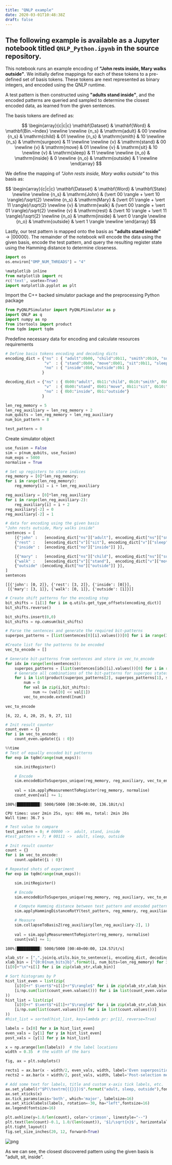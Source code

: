 ```yaml
---
title: "QNLP example"
date: 2020-03-01T10:48:38Z
draft: false
---
```


## The following example is available as a Jupyter notebook titled `QNLP_Python.ipynb` in the source repository.


This notebook runs an example encoding of **"John rests inside, Mary walks outside"**. We initially define mappings for each of these tokens to a pre-defined set of basis tokens. These tokens are next represented as binary integers, and encoded using the QNLP runtime.

A test pattern is then constructed using **"adults stand inside"**, and the encoded patterns are queried and sampled to determine the closest encoded data, as learned from the given sentences.


The basis tokens are defined as:

$$
\begin{array}{c|c|c}
\mathbf{Dataset} & \mathbf{Word} & \mathbf{Bin.~Index} \newline
\newline
{n_s} & \mathrm{adult} & 00 \newline
{n_s} & \mathrm{child} & 01 \newline
{n_s} & \mathrm{smith} & 10 \newline
{n_s} & \mathrm{surgeon} & 11 \newline
\newline
{v} & \mathrm{stand} & 00 \newline
{v} & \mathrm{move} & 01 \newline
{v} & \mathrm{sit} & 10 \newline
{v} & \mathrm{sleep} & 11 \newline
\newline
{n_o} & \mathrm{inside} & 0 \newline
{n_o} & \mathrm{outside} & 1 \newline
\end{array}
$$

We define the mapping of *"John rests inside, Mary walks outside"* to this basis as:

$$
\begin{array}{c|c|c}
\mathbf{Dataset} & \mathbf{Word} & \mathbf{State} \newline
\newline
{n_s} & \mathrm{John} & (\vert 00 \rangle + \vert 10 \rangle)/\sqrt{2} \newline
{n_s} & \mathrm{Mary} & (\vert 01 \rangle + \vert 11 \rangle)/\sqrt{2} \newline
{v} & \mathrm{walk} & (\vert 00 \rangle + \vert 01 \rangle)/\sqrt{2} \newline
{v} & \mathrm{rest} & (\vert 10 \rangle + \vert 11 \rangle)/\sqrt{2} \newline
{n_o} & \mathrm{inside} & \vert 0 \rangle  \newline
{n_o} & \mathrm{outside} & \vert 1 \rangle  \newline
\end{array}
$$

Lastly, our test pattern is mapped onto the basis as **"adults stand inside"** $\rightarrow |00000\rangle$. The remainder of the notebook will encode the data using the given basis, encode the test pattern, and query the resulting register state using the Hamming distance to determine closeness.


```python
import os
os.environ["OMP_NUM_THREADS"] = "4"
```


```python
%matplotlib inline
from matplotlib import rc
rc('text', usetex=True)
import matplotlib.pyplot as plt
```

Import the C++ backed simulator package and the preprocessing Python package


```python
from PyQNLPSimulator import PyQNLPSimulator as p
import QNLP as q
import numpy as np
from itertools import product
from tqdm import tqdm
```

Predefine necessary data for encoding and calculate resources requirements


```python
# Define basis tokens encoding and decoding dicts
encoding_dict = {"ns" : { "adult":0b00, "child":0b11, "smith":0b10, "surgeon":0b01 },
                 "v"  : { "stand":0b00, "move":0b01, "sit":0b11, "sleep":0b10 },
                 "no" : { "inside":0b0,"outside":0b1 }
                }

decoding_dict = {"ns" : { 0b00:"adult", 0b11:"child", 0b10:"smith", 0b01:"surgeon"},
                 "v"  : { 0b00:"stand", 0b01:"move", 0b11:"sit", 0b10:"sleep"},
                 "no" : { 0b0:"inside", 0b1:"outside"}
                }
```


```python
len_reg_memory = 5
len_reg_auxiliary = len_reg_memory + 2
num_qubits = len_reg_memory + len_reg_auxiliary
num_bin_pattern = 8

test_pattern = 0
```

Create simulator object


```python
use_fusion = False
sim = p(num_qubits, use_fusion)
num_exps = 5000
normalise = True
```


```python
# Set up registers to store indices
reg_memory = [0]*len_reg_memory;
for i in range(len_reg_memory):
    reg_memory[i] = i + len_reg_auxiliary

reg_auxiliary = [0]*len_reg_auxiliary
for i in range(len_reg_auxiliary-2):
    reg_auxiliary[i] = i + 2
reg_auxiliary[-2] = 0
reg_auxiliary[-2] = 1
```


```python
# data for encoding using the given basis
"John rests outside, Mary walks inside"
sentences = [
    [{"john" :   [encoding_dict["ns"]["adult"], encoding_dict["ns"]["smith"]]},
    {"rest" :    [encoding_dict["v"]["sit"], encoding_dict["v"]["sleep"]]},
    {"inside" :  [encoding_dict["no"]["inside"]] }],

    [{"mary" :   [encoding_dict["ns"]["child"], encoding_dict["ns"]["surgeon"]]},
    {"walk" :    [encoding_dict["v"]["stand"],  encoding_dict["v"]["move"]]},
    {"outside" :[encoding_dict["no"]["outside"]] }],
]
sentences
```




    [[{'john': [0, 2]}, {'rest': [3, 2]}, {'inside': [0]}],
     [{'mary': [3, 1]}, {'walk': [0, 1]}, {'outside': [1]}]]




```python
# Create shift patterns for the encoding step
bit_shifts = [i[1] for i in q.utils.get_type_offsets(encoding_dict)]
bit_shifts.reverse()

bit_shifts.insert(0,0)
bit_shifts = np.cumsum(bit_shifts)

# Parse the sentences and generate the required bit-patterns
superpos_patterns = [list(sentences[0][i].values())[0] for i in range(3)]

#Create list for the patterns to be encoded
vec_to_encode = []

# Generate bit-patterns from sentences and store in vec_to_encode
for idx in range(len(sentences)):
    superpos_patterns = [list(sentences[idx][i].values())[0] for i in range(3)]
    # Generate all combinations of the bit-patterns for superpos states
    for i in list(product(superpos_patterns[2], superpos_patterns[1], superpos_patterns[0])):
        num = 0
        for val in zip(i,bit_shifts):
            num += (val[0] << val[1])
        vec_to_encode.extend([num])
        
vec_to_encode
```




    [6, 22, 4, 20, 25, 9, 27, 11]




```python
# Init result counter
count_even = {}
for i in vec_to_encode:
    count_even.update({i : 0})
```


```python
%%time
# Test of equally encoded bit patterns
for exp in tqdm(range(num_exps)):

    sim.initRegister()

    # Encode
    sim.encodeBinToSuperpos_unique(reg_memory, reg_auxiliary, vec_to_encode, len_reg_memory)
    
    val = sim.applyMeasurementToRegister(reg_memory, normalise)
    count_even[val] += 1;

```

    100%|██████████| 5000/5000 [00:36<00:00, 136.10it/s]

    CPU times: user 2min 25s, sys: 696 ms, total: 2min 26s
    Wall time: 36.7 s


    



```python
# Test value to compare
test_pattern = 0; # 00000 ->  adult, stand, inside
#test_pattern = 7; # 00111 ->  adult, sleep, outside

# Init result counter
count = {}
for i in vec_to_encode:
    count.update({i : 0})
```


```python
# Repeated shots of experiment
for exp in tqdm(range(num_exps)):

    sim.initRegister()

    # Encode
    sim.encodeBinToSuperpos_unique(reg_memory, reg_auxiliary, vec_to_encode, len_reg_memory)

    # Compute Hamming distance between test pattern and encoded patterns
    sim.applyHammingDistanceRotY(test_pattern, reg_memory, reg_auxiliary, len_reg_memory)

    # Measure
    sim.collapseToBasisZ(reg_auxiliary[len_reg_auxiliary-2], 1)
    
    val = sim.applyMeasurementToRegister(reg_memory, normalise)
    count[val] += 1;

```

    100%|██████████| 5000/5000 [00:40<00:00, 124.57it/s]



```python
xlab_str = [",".join(q.utils.bin_to_sentence(i, encoding_dict, decoding_dict))  for i in list(count.keys())]
xlab_bin = ["{0:0{num_bits}b}".format(i, num_bits=len_reg_memory) for i in list(count.keys())]
[i[0]+"\n"+i[1] for i in zip(xlab_str,xlab_bin)]

# Sort histograms by P
hist_list_even = list(zip(
    [i[0]+r" $\vert$"+i[1]+r"$\rangle$" for i in zip(xlab_str,xlab_bin)],
    [i/np.sum(list(count_even.values())) for i in list(count_even.values())]
))
hist_list = list(zip(
    [i[0]+r" $\vert$"+i[1]+r"$\rangle$" for i in zip(xlab_str,xlab_bin)],
    [i/np.sum(list(count.values())) for i in list(count.values())]
))
#hist_list = sorted(hist_list, key=lambda pr: pr[1], reverse=True)
```


```python
labels = [x[0] for x in hist_list_even]
even_vals = [y[1] for y in hist_list_even]
post_vals = [y[1] for y in hist_list]

x = np.arange(len(labels))  # the label locations
width = 0.35  # the width of the bars

fig, ax = plt.subplots()

rects1 = ax.bar(x - width/2, even_vals, width, label='Even superposition measurement')
rects2 = ax.bar(x + width/2, post_vals, width, label='Post-selection measurement')

# Add some text for labels, title and custom x-axis tick labels, etc.
ax.set_ylabel(r"$P(\textrm{{{}}})$".format("adult, sleep, outside"),fontsize=24)
ax.set_xticks(x)
ax.tick_params(axis='both', which='major', labelsize=16)
ax.set_xticklabels(labels, rotation=-30, ha="left",fontsize=16)
ax.legend(fontsize=16)

plt.axhline(y=1.0/len(count), color='crimson', linestyle="--")
plt.text(len(count)-0.1, 1.0/(len(count)), '$1/\sqrt{n}$', horizontalalignment='left', verticalalignment='center', fontsize=16)
plt.tight_layout()
fig.set_size_inches(20, 12, forward=True)
```


![png](/QNLP/img/QNLP_Python.png)


As we can see, the closest discovered pattern using the given basis is "adult, sit, inside". 

